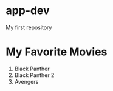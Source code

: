 # app-dev
My first repository

# My Favorite Movies
1. Black Panther
2. Black Panther 2
3. Avengers
